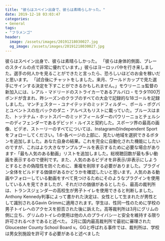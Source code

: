 ```yaml
---
title: "彼らはスペイン出身で、彼らは素晴らしかった。"
date: 2019-12-18 03:03:47
categories:
- General
tags:
- "フラメンゴ"
header:
  image: /assets/images/20191218030027.jpg
  og_image: /assets/images/20191218030027.jpg
---
```


彼らはスペイン出身で、彼らは素晴らしかった。 「彼らは身体的側面、プレーのスタイルの点で非常に優れています。」彼らはヨーロッパ中を行き来しました。選手の何人かを見ることができたと言ったら、恐ろしいほどのお金を稼いだと思います。 「試合後にチャットをしました。来月、ワールドカップで見た選手にサインする決定を下すことができるかもしれません。」モウリーニョ監督の新加入には、レアル・マドリードのストライカーであるアルバロ・モラタ1100万ポンドが含まれ、昨シーズンのクラブのすべての大会で記録的な18ゴールを記録しました。マンチェスター・ユナイテッドのミッドフィルダー、ポール・ポグバとユベントスの左バックのダニ・アルベスもリストに載っていた。ブルースはまた、トッテナム・ホットスパーのミッドフィールダーのパウリーニョとチェルシーのディフェンダーであるデビッド・ルイスと契約した。スポーツ界の最高の画像、ビデオ、ストーリーのすべてについては、InstagramのIndependent Sportをフォローしてください。1.6-各ページの上部に、見たい地域を選択できるボタンを追加しました。あなた自身の結果。これを完全に自動化された機能にしたいのですが、これはより大きなサンプルプールを表示するために必要な場合があります-「最も人気のある動画」リストを追加しました。総視聴回数が最も多い動画を表示するので便利です。また、人気のあるビデオを非表示/非表示にしようとするときの偽陰性を防ぐために、重複を削除する必要がありました。プラグイン全体をビルドする価値があるかどうかを確認したいと思います。人気のある動画やフォローしている動画をすべて見つけるためにそのようなプラグインを使用している人を見てきましたが、それだけの価値があるとしたら、最高の裁判所は、トランスジェンダーの高校生が男子トイレを使用できると判断しました。 Anthony Kennedy判事によって書かれた決定は、女性として生まれたが男性として識別されるGavin Grimmに適用されます。学生は、性同一性のために学校の男子トイレへのアクセスを拒否された後に訴えた。高等裁判所は3月にグリムの側に立ち、グリムのトイレの使用は他の人のプライバシーと安全を維持する限り許可されるべきであると述べた。 2月に国内最高裁判所で最初に審理されたGloucester County School Board v。GGと呼ばれる事件では、裁判所は、学校は男女別施設を許可する必要があると述べました
